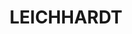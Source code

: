 ---
lastmod: '2025-04-06T06:05:20+00:00'
latitude: -33.878774
layout: suburb
longitude: 151.156819
postcode: '2040'
state: NSW
title: LEICHHARDT
url: /nsw/leichhardt/
---
